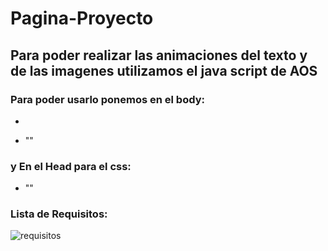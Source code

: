 # Pagina-Proyecto

## Para poder realizar las animaciones del texto y de las imagenes utilizamos el java script de AOS

### Para poder usarlo ponemos en el body:

- <script src="https://unpkg.com/aos@2.3.1/dist/aos.js"></script>

- "<script>"
 - "AOS.init();"
- "</script>"

### y En el Head para el css:

- "<link href="https://unpkg.com/aos@2.3.1/dist/aos.css" rel="stylesheet">"

### Lista de Requisitos: 

![requisitos](https://user-images.githubusercontent.com/108817479/200419859-c31e6fc5-8af0-4828-976a-3a989d5fcb11.PNG)
